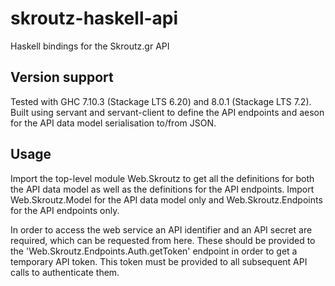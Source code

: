# skroutz-haskell-api
Haskell bindings for the Skroutz.gr API

## Version support
Tested with GHC 7.10.3 (Stackage LTS 6.20) and 8.0.1 (Stackage LTS 7.2).
Built using servant and servant-client to define the API endpoints and aeson for the API data model serialisation to/from JSON.

## Usage
Import the top-level module Web.Skroutz to get all the definitions for both the API data model as well as the definitions for the API endpoints.
Import Web.Skroutz.Model for the API data model only and Web.Skroutz.Endpoints for the API endpoints only.

In order to access the web service an API identifier and an API secret are required, which can be requested from here. These should be provided to the 'Web.Skroutz.Endpoints.Auth.getToken' endpoint in order to get a temporary API token. This token must be provided to all subsequent API calls to authenticate them.
